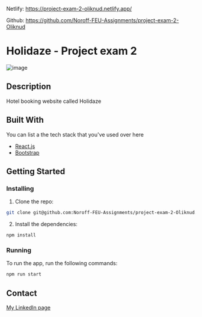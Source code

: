 <!-- -------------- -->
Netlify:
https://project-exam-2-oliknud.netlify.app/

Github:
https://github.com/Noroff-FEU-Assignments/project-exam-2-Oliknud

<!-- -------------- -->


# Holidaze - Project exam 2

![image](https://user-images.githubusercontent.com/52622303/164316813-4b12d99f-aeb7-4069-85cf-e72b3a50ac99.png)

## Description

Hotel booking website called Holidaze

## Built With

You can list a the tech stack that you've used over here

- [React.js](https://reactjs.org/)
- [Bootstrap](https://getbootstrap.com)

## Getting Started

### Installing

1. Clone the repo:

```bash
git clone git@github.com:Noroff-FEU-Assignments/project-exam-2-Oliknud.git
```

2. Install the dependencies:

```
npm install
```

### Running

To run the app, run the following commands:

```bash
npm run start
```

## Contact

[My LinkedIn page](https://www.linkedin.com/in/ole-andreas-knudsen-592b28213/)